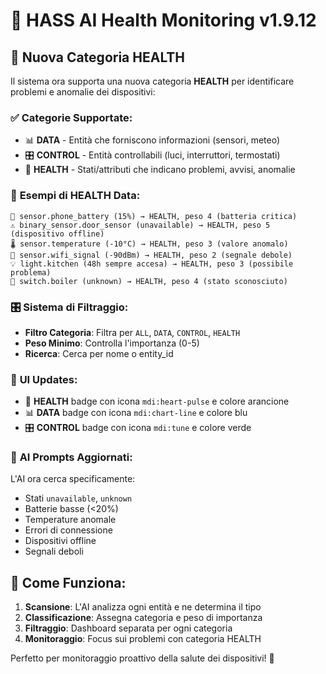 # 🏥 HASS AI Health Monitoring v1.9.12

## 🎯 Nuova Categoria HEALTH

Il sistema ora supporta una nuova categoria **HEALTH** per identificare problemi e anomalie dei dispositivi:

### ✅ **Categorie Supportate:**
- 📊 **DATA** - Entità che forniscono informazioni (sensori, meteo)
- 🎛️ **CONTROL** - Entità controllabili (luci, interruttori, termostati) 
- 🏥 **HEALTH** - Stati/attributi che indicano problemi, avvisi, anomalie

### 🚨 **Esempi di HEALTH Data:**
```
🔋 sensor.phone_battery (15%) → HEALTH, peso 4 (batteria critica)
⚠️ binary_sensor.door_sensor (unavailable) → HEALTH, peso 5 (dispositivo offline)
🌡️ sensor.temperature (-10°C) → HEALTH, peso 3 (valore anomalo)
📶 sensor.wifi_signal (-90dBm) → HEALTH, peso 2 (segnale debole)
💡 light.kitchen (48h sempre accesa) → HEALTH, peso 3 (possibile problema)
🔌 switch.boiler (unknown) → HEALTH, peso 4 (stato sconosciuto)
```

### 🎛️ **Sistema di Filtraggio:**
- **Filtro Categoria**: Filtra per `ALL`, `DATA`, `CONTROL`, `HEALTH`
- **Peso Minimo**: Controlla l'importanza (0-5)
- **Ricerca**: Cerca per nome o entity_id

### 🎨 **UI Updates:**
- 🏥 **HEALTH** badge con icona `mdi:heart-pulse` e colore arancione
- 📊 **DATA** badge con icona `mdi:chart-line` e colore blu
- 🎛️ **CONTROL** badge con icona `mdi:tune` e colore verde

### 🧠 **AI Prompts Aggiornati:**
L'AI ora cerca specificamente:
- Stati `unavailable`, `unknown`
- Batterie basse (<20%)
- Temperature anomale
- Errori di connessione
- Dispositivi offline
- Segnali deboli

## 🚀 **Come Funziona:**
1. **Scansione**: L'AI analizza ogni entità e ne determina il tipo
2. **Classificazione**: Assegna categoria e peso di importanza
3. **Filtraggio**: Dashboard separata per ogni categoria
4. **Monitoraggio**: Focus sui problemi con categoria HEALTH

Perfetto per monitoraggio proattivo della salute dei dispositivi! 🎯
